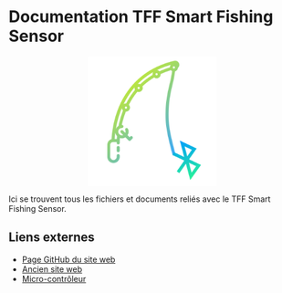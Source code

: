 # Documentation TFF Smart Fishing Sensor
<p align="center">
    <img align="center" src="https://github.com/Max135/TFF/blob/master/public/stylesheets/images/Logo.png" width="45%">
</p>
Ici se trouvent tous les fichiers et documents reliés avec le TFF Smart Fishing Sensor.

## Liens externes
* [Page GitHub du site web](https://github.com/Max135/TFF)
* [Ancien site web](http://tff.sexy)
* [Micro-contrôleur](https://www.adafruit.com/product/4516?gclid=Cj0KCQiAifz-BRDjARIsAEElyGLF6pyVDSK3IheG-ukw1UunP9YVsyfZPpMqoJwTTPKiufRol6R6wwIaAhdBEALw_wcB)


